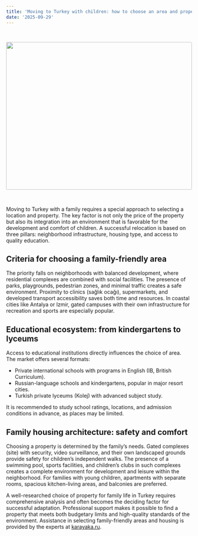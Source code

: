 ```yaml
---
title: 'Moving to Turkey with children: how to choose an area and property considering schools, kindergartens and infrastructure'
date: '2025-09-29'
---
```


<img src="https://karayaka.ru/assets/images/articles/article27.jpg" width=100% height="400" style="object-fit: cover; border-radius: 3px; margin: 30px auto;" />

Moving to Turkey with a family requires a special approach to selecting a location and property. The key factor is not only the price of the property but also its integration into an environment that is favorable for the development and comfort of children. A successful relocation is based on three pillars: neighborhood infrastructure, housing type, and access to quality education.

## Criteria for choosing a family-friendly area

The priority falls on neighborhoods with balanced development, where residential complexes are combined with social facilities. The presence of parks, playgrounds, pedestrian zones, and minimal traffic creates a safe environment. Proximity to clinics (sağlık ocağı), supermarkets, and developed transport accessibility saves both time and resources. In coastal cities like Antalya or Izmir, gated campuses with their own infrastructure for recreation and sports are especially popular.

## Educational ecosystem: from kindergartens to lyceums

Access to educational institutions directly influences the choice of area. The market offers several formats:

- Private international schools with programs in English (IB, British Curriculum).
- Russian-language schools and kindergartens, popular in major resort cities.
- Turkish private lyceums (Kolej) with advanced subject study.

It is recommended to study school ratings, locations, and admission conditions in advance, as places may be limited.

## Family housing architecture: safety and comfort

Choosing a property is determined by the family’s needs. Gated complexes (site) with security, video surveillance, and their own landscaped grounds provide safety for children’s independent walks. The presence of a swimming pool, sports facilities, and children’s clubs in such complexes creates a complete environment for development and leisure within the neighborhood. For families with young children, apartments with separate rooms, spacious kitchen-living areas, and balconies are preferred.

A well-researched choice of property for family life in Turkey requires comprehensive analysis and often becomes the deciding factor for successful adaptation. Professional support makes it possible to find a property that meets both budgetary limits and high-quality standards of the environment. Assistance in selecting family-friendly areas and housing is provided by the experts at [karayaka.ru](https://karayaka.ru/).

